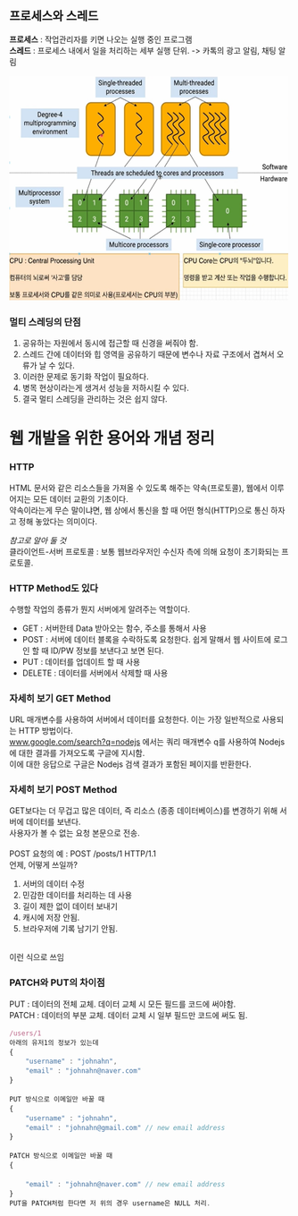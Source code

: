 ## 프로세스와 스레드
**프로세스** : 작업관리자를 키면 나오는 실행 중인 프로그램  
**스레드** : 프로세스 내에서 일을 처리하는 세부 실행 단위. -> 카톡의 광고 알림, 채팅 알림 
<br><br>
<img src="./images/프로세서와 스레드.png" width="500px" height="400px" title="Processes,Thread"/>

### 멀티 스레딩의 단점
1. 공유하는 자원에서 동시에 접근할 때 신경을 써줘야 함.
2. 스레드 간에 데이터와 힙 영역을 공유하기 때문에 변수나 자료 구조에서 겹쳐서 오류가 날 수 있다.
3. 이러한 문제로 동기화 작업이 필요하다.
4. 병목 현상이라는게 생겨서 성능을 저하시킬 수 있다.
5. 결국 멀티 스레딩을 관리하는 것은 쉽지 않다.

# 웹 개발을 위한 용어와 개념 정리
### **HTTP**
HTML 문서와 같은 리소스들을 가져올 수 있도록 해주는 약속(프로토콜), 웹에서 이루어지는 모든 데이터 교환의 기초이다.  
약속이라는게 무슨 말이냐면, 웹 상에서 통신을 할 때 어떤 형식(HTTP)으로 통신 하자고 정해 놓았다는 의미이다.

*참고로 알아 둘 것*<br>
클라이언트-서버 프로토콜 : 보통 웹브라우저인 수신자 측에 의해 요청이 초기화되는 프로토콜.

### **HTTP Method도 있다**
수행할 작업의 종류가 뭔지 서버에게 알려주는 역할이다. 
* GET : 서버한테 Data 받아오는 함수, 주소를 통해서 사용
* POST : 서버에 데이터 블록을 수락하도록 요청한다. 쉽게 말해서 웹 사이트에 로그인 할 때 ID/PW 정보를 보낸다고 보면 된다.
* PUT : 데이터를 업데이트 할 때 사용
* DELETE : 데이터를 서버에서 삭제할 때 사용
### **자세히 보기 GET Method**
URL 매개변수를 사용하여 서버에서 데이터를 요청한다.
이는 가장 일반적으로 사용되는 HTTP 방법이다.<br>
www.google.com/search?q=nodejs 에서는 쿼리 매개변수 q를 사용하여 Nodejs에 대한 결과를 가져오도록 구글에 지시함.  
이에 대한 응답으로 구글은 Nodejs 검색 결과가 포함된 페이지를 반환한다.
### **자세히 보기 POST Method**
GET보다는 더 무겁고 많은 데이터, 즉 리소스 (종종 데이터베이스)를 변경하기 위해 서버에 데이터를 보낸다.  
사용자가 볼 수 없는 요청 본문으로 전송.<br><br>
POST 요청의 예 : POST /posts/1 HTTP/1.1  
언제, 어떻게 쓰일까?
1. 서버의 데이터 수정
2. 민감한 데이터를 처리하는 데 사용
3. 길이 제한 없이 데이터 보내기
4. 캐시에 저장 안됨.
5. 브라우저에 기록 남기기 안됨.<br><br>


이런 식으로 쓰임<br>
### PATCH와 PUT의 차이점
PUT : 데이터의 전체 교체. 데이터 교체 시 모든 필드를 코드에 써야함.  
PATCH : 데이터의 부분 교체. 데이터 교체 시 일부 필드만 코드에 써도 됨.

```javascript
/users/1
아래의 유저1의 정보가 있는데
{
    "username" : "johnahn",
    "email" : "johnahn@naver.com"
}

PUT 방식으로 이메일만 바꿀 때
{
    "username" : "johnahn",
    "email" : "johnahn@gmail.com" // new email address
}

PATCH 방식으로 이메일만 바꿀 때
{

    "email" : "johnahn@naver.com" // new email address
}
PUT을 PATCH처럼 한다면 저 위의 경우 username은 NULL 처리.
```